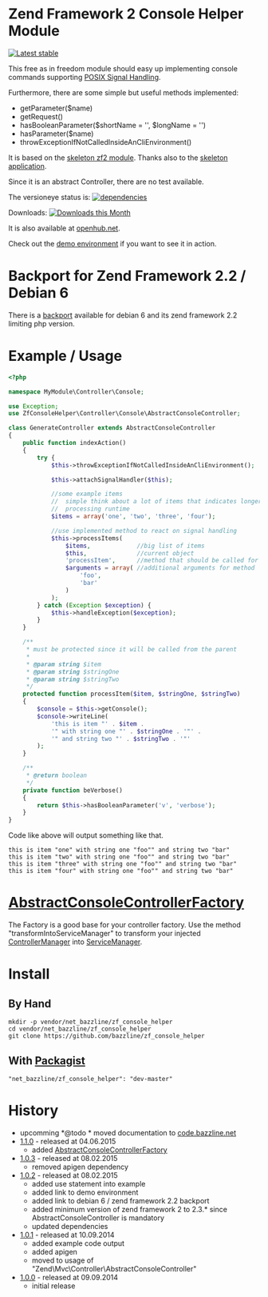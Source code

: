 # Zend Framework 2 Console Helper Module

[![Latest stable](https://img.shields.io/packagist/v/net_bazzline/zf_console_helper.svg)](https://packagist.org/packages/net_bazzline/zf_console_helper)

This free as in freedom module should easy up implementing console commands supporting [POSIX Signal Handling](https://en.wikipedia.org/wiki/POSIX_signal).

Furthermore, there are some simple but useful methods implemented:
* getParameter($name)
* getRequest()
* hasBooleanParameter($shortName = '', $longName = '')
* hasParameter($name)
* throwExceptionIfNotCalledInsideAnCliEnvironment()

It is based on the [skeleton zf2 module](https://github.com/zendframework/ZendSkeletonModule).
Thanks also to the [skeleton application](https://github.com/zendframework/ZendSkeletonApplication).

Since it is an abstract Controller, there are no test available.

The versioneye status is:
[![dependencies](https://www.versioneye.com/user/projects/540f69de9e16223a73000002/badge.svg?style=flat)](https://www.versioneye.com/user/projects/540f69de9e16223a73000002)

Downloads:
[![Downloads this Month](https://img.shields.io/packagist/dm/net_bazzline/zf_console_helper.svg)](https://packagist.org/packages/net_bazzline/zf_console_helper)

It is also available at [openhub.net](http://www.openhub.net/p/719029).

Check out the [demo environment](https://github.com/bazzline/zf_demo_environment) if you want to see it in action.

# Backport for Zend Framework 2.2 / Debian 6

There is a [backport](https://github.com/bazzline/zf_console_helper_debian_6_backport) available for debian 6 and its zend framework 2.2 limiting php version.

# Example / Usage

```php
<?php

namespace MyModule\Controller\Console;

use Exception;
use ZfConsoleHelper\Controller\Console\AbstractConsoleController;

class GenerateController extends AbstractConsoleController
{
    public function indexAction()
    {
        try {
            $this->throwExceptionIfNotCalledInsideAnCliEnvironment();

            $this->attachSignalHandler($this);

            //some example items
            //  simple think about a lot of items that indicates longer
            //  processing runtime
            $items = array('one', 'two', 'three', 'four');

            //use implemented method to react on signal handling
            $this->processItems(
                $items,             //big list of items
                $this,              //current object
                'processItem',      //method that should be called for each item
                $arguments = array( //additional arguments for method 'processItem' (if needed)
                    'foo',
                    'bar'
                )
            );
        } catch (Exception $exception) {
            $this->handleException($exception);
        }
    }

    /**
     * must be protected since it will be called from the parent
     *
     * @param string $item
     * @param string $stringOne
     * @param string $stringTwo
     */
    protected function processItem($item, $stringOne, $stringTwo)
    {
        $console = $this->getConsole();
        $console->writeLine(
            'this is item "' . $item .
            '" with string one "' . $stringOne . '"' .
            '" and string two "' . $stringTwo . '"'
        );
    }

    /**
     * @return boolean
     */
    private function beVerbose()
    {
        return $this->hasBooleanParameter('v', 'verbose');
    }
}
```

Code like above will output something like that.

```shell
this is item "one" with string one "foo"" and string two "bar"
this is item "two" with string one "foo"" and string two "bar"
this is item "three" with string one "foo"" and string two "bar"
this is item "four" with string one "foo"" and string two "bar"
```

# [AbstractConsoleControllerFactory](https://github.com/bazzline/zf_console_helper/blob/master/src/ZfConsoleHelper/Controller/Console/AbstractConsoleControllerFactory.php)

The Factory is a good base for your controller factory.
Use the method "transformIntoServiceManager" to transform your injected [ControllerManager](http://framework.zend.com/manual/current/en/modules/zend.mvc.services.html) into [ServiceManager](http://framework.zend.com/manual/current/en/modules/zend.service-manager.intro.html).

# Install

## By Hand

    mkdir -p vendor/net_bazzline/zf_console_helper
    cd vendor/net_bazzline/zf_console_helper
    git clone https://github.com/bazzline/zf_console_helper

## With [Packagist](https://packagist.org/packages/net_bazzline/zf_console_helper)

    "net_bazzline/zf_console_helper": "dev-master"

# History

* upcomming
    *@todo
        * moved documentation to [code.bazzline.net](https://code.bazzline.net)
* [1.1.0](https://github.com/bazzline/zf_console_helper/tree/1.0.4) - released at 04.06.2015
    * added [AbstractConsoleControllerFactory](https://github.com/bazzline/zf_console_helper/blob/master/src/ZfConsoleHelper/Controller/Console/AbstractConsoleControllerFactory.php)
* [1.0.3](https://github.com/bazzline/zf_console_helper/tree/1.0.3) - released at 08.02.2015
    * removed apigen dependency
* [1.0.2](https://github.com/bazzline/zf_console_helper/tree/1.0.2) - released at 08.02.2015
    * added use statement into example
    * added link to demo environment
    * added link to debian 6 / zend framework 2.2 backport
    * added minimum version of zend framework 2 to 2.3.\* since AbstractConsoleController is mandatory
    * updated dependencies
* [1.0.1](https://github.com/bazzline/zf_console_helper/tree/1.0.1) - released at 10.09.2014
    * added example code output
    * added apigen
    * moved to usage of "Zend\Mvc\Controller\AbstractConsoleController"
* [1.0.0](https://github.com/bazzline/zf_console_helper/tree/1.0.0) - released at 09.09.2014
    * initial release
